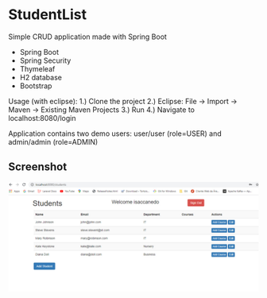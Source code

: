 # StudentList
Simple CRUD application made with Spring Boot

- Spring Boot
- Spring Security
- Thymeleaf
- H2 database
- Bootstrap

Usage (with eclipse):
1.) Clone the project
2.) Eclipse: File -> Import -> Maven -> Existing Maven Projects
3.) Run
4.) Navigate to localhost:8080/login

Application contains two demo users: 
user/user (role=USER) and
admin/admin (role=ADMIN)

## Screenshot

![Screenshot](https://github.com/isaccanedo/spring-boot-crud-h2-database-thymeleaf/blob/master/src/main/resources/static/img/students.jpg)

